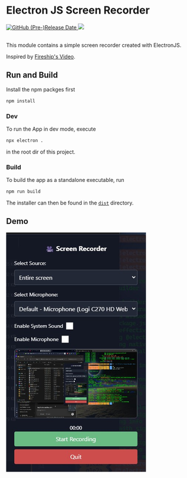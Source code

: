 # Electron JS Screen Recorder

<a href="https://github.com/leolion3/electron-screen-recorder/releases" target="_blank" rel="no-referer">
  <img alt="GitHub (Pre-)Release Date" src="https://img.shields.io/github/release-date-pre/leolion3/electron-screen-recorder?style=for-the-badge">
</a>

<a aria-label="Hippocratic License HL3-FULL" href="https://firstdonoharm.dev/version/3/0/full.html" target="_blank" rel="noreferrer nofollow">
  <img aria-label="Hippocratic License HL3-FULL" src="https://img.shields.io/static/v1?label=Hippocratic%20License&amp;message=HL3-FULL&amp;labelColor=5e2751&amp;color=bc8c3d&amp;style=for-the-badge">
</a>

<br/>
<br/>

This module contains a simple screen recorder created with ElectronJS.

Inspired by [Fireship's Video](https://www.youtube.com/watch?v=3yqDxhR2XxE).

## Run and Build

Install the npm packges first

```bash
npm install
```

### Dev

To run the App in dev mode, execute

```bash
npx electron .
```

in the root dir of this project.

### Build

To build the app as a standalone executable, run

```bash
npm run build
```

The installer can then be found in the [`dist`](dist/) directory.

## Demo

![App Screenshot](https://raw.githubusercontent.com/leolion3/electron-screen-recorder/main/media/demo.jpg)
